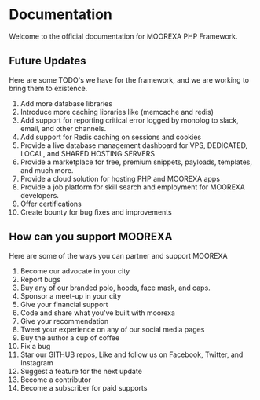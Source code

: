 # Documentation
Welcome to the official documentation for MOOREXA PHP Framework. 

## Future Updates
Here are some TODO's we have for the framework, and we are working to bring them to existence.
1. Add more database libraries
2. Introduce more caching libraries like (memcache and redis)
3. Add support for reporting critical error logged by monolog to slack, email, and other channels.
4. Add support for Redis caching on sessions and cookies
5. Provide a live database management dashboard for VPS, DEDICATED, LOCAL, and SHARED HOSTING SERVERS
6. Provide a marketplace for free, premium snippets, payloads, templates, and much more.
7. Provide a cloud solution for hosting PHP and MOOREXA apps
8. Provide a job platform for skill search and employment for MOOREXA developers.
9. Offer certifications
10. Create bounty for bug fixes and improvements


## How can you support MOOREXA
Here are some of the ways you can partner and support MOOREXA
1. Become our advocate in your city
2. Report bugs
3. Buy any of our branded polo, hoods, face mask, and caps.
4. Sponsor a meet-up in your city
5. Give your financial support
6. Code and share what you've built with moorexa
7. Give your recommendation
8. Tweet your experience on any of our social media pages
9. Buy the author a cup of coffee
10. Fix a bug
11. Star our GITHUB repos, Like and follow us on Facebook, Twitter, and Instagram
12. Suggest a feature for the next update
13. Become a contributor
14. Become a subscriber for paid supports

